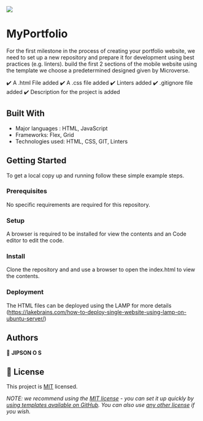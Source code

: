 ![](https://img.shields.io/badge/Microverse-blueviolet)

# MyPortfolio

For the first milestone in the process of creating your portfolio website, we need to set up a new repository and prepare it for development using best practices (e.g. linters). build the first 2 sections of the mobile website using the template we choose a predetermined designed given by Microverse.

:heavy_check_mark: A .html File added
:heavy_check_mark: A .css file added
:heavy_check_mark: Linters added
:heavy_check_mark: .gitignore file added
:heavy_check_mark: Description for the project is added

## Built With

- Major languages : HTML, JavaScript
- Frameworks: Flex, Grid
- Technologies used: HTML, CSS, GIT, Linters

## Getting Started

To get a local copy up and running follow these simple example steps.

### Prerequisites

No specific requirements are required for this repository.

### Setup

A browser is required to be installed for view the contents and an Code editor to edit the code.

### Install

Clone the repository and and use a browser to open the index.html to view the contents.

### Deployment

The HTML files can be deployed using the LAMP for more details (https://lakebrains.com/how-to-deploy-single-website-using-lamp-on-ubuntu-server/)

## Authors

👤 **JIPSON O S**



## 📝 License

This project is [MIT](./LICENSE) licensed.

_NOTE: we recommend using the [MIT license](https://choosealicense.com/licenses/mit/) - you can set it up quickly by [using templates available on GitHub](https://docs.github.com/en/communities/setting-up-your-project-for-healthy-contributions/adding-a-license-to-a-repository). You can also use [any other license](https://choosealicense.com/licenses/) if you wish._
